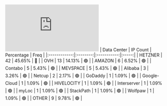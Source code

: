 ![Diagramm](https://github.com/obajay/StateSync-snapshots/blob/main/Projects/Aura/1/README.md)
| Data Center | IP Count | Percentage | Freq |
|:------------:|:--------:|:-----------:|:-----:|
| HETZNER | 42 | 45.65% | 🔴 |
| OVH | 13 | 14.13% | 🟢 |
| AMAZON | 6 | 6.52% | 🟢 |
| Contabo | 5 | 5.43% | 🟢 |
| MEVSPACE | 5 | 5.43% | 🟢 |
| Alibaba | 3 | 3.26% | 🟢 |
| Netcup | 2 | 2.17% | 🟢 |
| GoDaddy | 1 | 1.09% | 🟢 |
| Google-Cloud | 1 | 1.09% | 🟢 |
| HIVELOCITY | 1 | 1.09% | 🟢 |
| Interserver | 1 | 1.09% | 🟢 |
| myLoc | 1 | 1.09% | 🟢 |
| StackPath | 1 | 1.09% | 🟢 |
| Wolfpaw | 1 | 1.09% | 🟢 |
| OTHER | 9 | 9.78% | 🟢 |